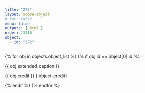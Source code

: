 ```yaml
---
title: "272"
layout: score-object
# toc: false
menu: false
outputs: [ html ]
order: 13110
object:
  - id: "272"
---
```


{% for obj in objects.object_list %}
{% if obj.id == object[0].id %}

{{ obj.extended_caption }}

{{ obj.credit }} {.object-credit}

{% endif %}
{% endfor %}
